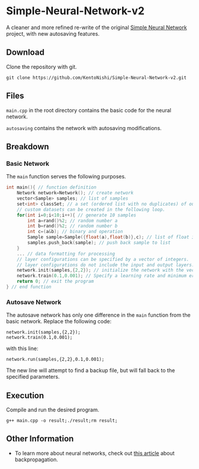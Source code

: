 # Simple-Neural-Network-v2
A cleaner and more refined re-write of the original [Simple Neural Network](https://github.com/KentoNishi/Simple-Neural-Network) project, with new autosaving features.

## Download
Clone the repository with git.
```
git clone https://github.com/KentoNishi/Simple-Neural-Network-v2.git
```

## Files
``main.cpp`` in the root directory contains the basic code for the neural network.

``autosaving`` contains the network with autosaving modifications.

## Breakdown
### Basic Network
The ``main`` function serves the following purposes.
```cpp
int main(){ // function definition
    Network network=Network(); // create network
    vector<Sample> samples; // list of samples
    set<int> classSet; // a set (ordered list with no duplicates) of output types
    // custom datasets can be created in the following loop.
    for(int i=0;i<10;i++){ // generate 10 samples
        int a=rand()%2; // random number a
        int b=rand()%2; // random number b
        int c=(a&b); // binary and operation
        Sample sample=Sample({float(a),float(b)},c); // list of float input values, one output value
        samples.push_back(sample); // push back sample to list
    }
    ... // data formatting for processing
    // layer configurations can be specified by a vector of integers.
    // layer configurations do not include the input and output layers.
    network.init(samples,{2,2}); // initialize the network with the vector of samples and a layer configuration
    network.train(0.1,0.001); // Specify a learning rate and minimum error value.
    return 0; // exit the program
} // end function
```
### Autosave Network
The autosave network has only one difference in the ``main`` function from the basic network.
Replace the following code:
```
network.init(samples,{2,2});
network.train(0.1,0.001);
```
with this line:
```
network.run(samples,{2,2},0.1,0.001);
```
The new line will attempt to find a backup file, but will fall back to the specified parameters.

## Execution
Compile and run the desired program.
```
g++ main.cpp -o result;./result;rm result;
```

## Other Information
* To learn more about neural networks, check out [this article](https://mattmazur.com/2015/03/17/a-step-by-step-backpropagation-example/) about backpropagation.